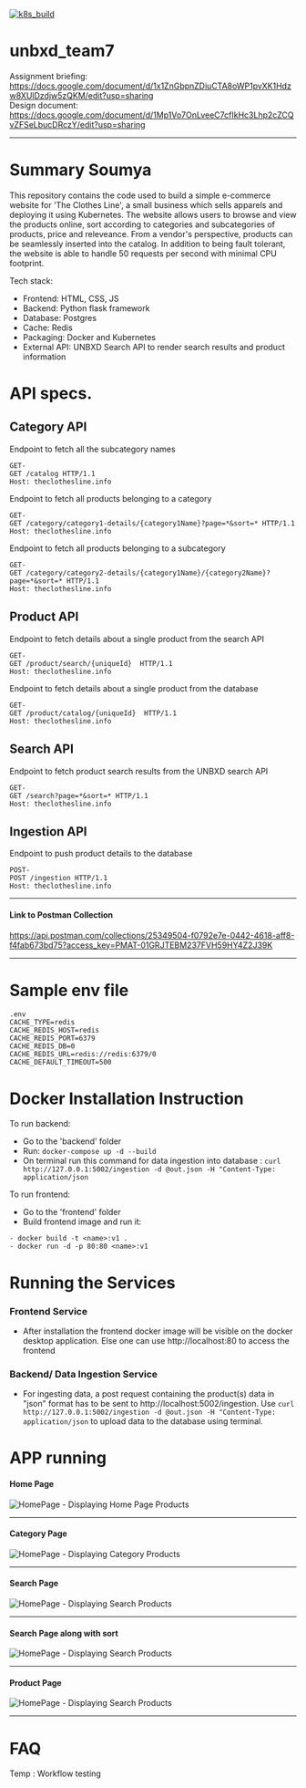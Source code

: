 [![k8s_build](https://github.com/UNBXD-Assignment1/team-7-Training/actions/workflows/k8s_build.yml/badge.svg?branch=main)](https://github.com/UNBXD-Assignment1/team-7-Training/actions/workflows/k8s_build.yml)
# unbxd_team7
Assignment briefing: https://docs.google.com/document/d/1x1ZnGbpnZDiuCTA8oWP1pvXK1Hdzw8XUlDzdjw5zQKM/edit?usp=sharing <br>
Design document: https://docs.google.com/document/d/1Mp1Vo7OnLveeC7cfIkHc3Lhp2cZCQvZFSeLbucDRczY/edit?usp=sharing <br>
<hr/>

# Summary Soumya
This repository contains the code used to build a simple e-commerce website for 'The Clothes Line', a small business which sells apparels and deploying it using Kubernetes. The website allows users to browse and view the products online, sort according to categories and subcategories of products, price and releveance. From a vendor's perspective, products can be seamlessly inserted into the catalog. In addition to being fault tolerant, the website is able to handle 50 requests per second with minimal CPU footprint. 

Tech stack:
- Frontend: HTML, CSS, JS
- Backend: Python flask framework
- Database: Postgres
- Cache: Redis
- Packaging: Docker and Kubernetes
- External API: UNBXD Search API to render search results and product information 


# API specs.

## Category API
Endpoint to fetch all the subcategory names
```
GET-
GET /catalog HTTP/1.1
Host: theclothesline.info
```
Endpoint to fetch all products belonging to a category
```
GET-
GET /category/category1-details/{category1Name}?page=*&sort=* HTTP/1.1
Host: theclothesline.info
```

Endpoint to fetch all products belonging to a subcategory
```
GET-
GET /category/category2-details/{category1Name}/{category2Name}?page=*&sort=* HTTP/1.1
Host: theclothesline.info
```

## Product API
Endpoint to fetch details about a single product from the search API
```
GET-
GET /product/search/{uniqueId}  HTTP/1.1
Host: theclothesline.info
```
Endpoint to fetch details about a single product from the database
```
GET-
GET /product/catalog/{uniqueId}  HTTP/1.1
Host: theclothesline.info
```


## Search API
Endpoint to fetch product search results from the UNBXD search API
```
GET-
GET /search?page=*&sort=* HTTP/1.1
Host: theclothesline.info
```

## Ingestion API
Endpoint to push product details to the database
```
POST-
POST /ingestion HTTP/1.1
Host: theclothesline.info
```
<hr/>

#### Link to Postman Collection

<href> https://api.postman.com/collections/25349504-f0792e7e-0442-4618-aff8-f4fab673bd75?access_key=PMAT-01GRJTEBM237FVH59HY4Z2J39K <href/>

<hr/>

# Sample env file
```
.env
CACHE_TYPE=redis
CACHE_REDIS_HOST=redis
CACHE_REDIS_PORT=6379
CACHE_REDIS_DB=0
CACHE_REDIS_URL=redis://redis:6379/0
CACHE_DEFAULT_TIMEOUT=500
```


# Docker Installation Instruction
To run backend:
- Go to the 'backend' folder
- Run: `docker-compose up -d --build`
- On terminal run this command for data ingestion into database :
        ```curl http://127.0.0.1:5002/ingestion -d @out.json -H "Content-Type: application/json```


To run frontend:
- Go to the 'frontend' folder
- Build frontend image and run it:
```
- docker build -t <name>:v1 . 
- docker run -d -p 80:80 <name>:v1
```

# Running the Services
### Frontend Service
- After installation the frontend docker image will be visible on the docker desktop application. Else one can use <href>http://localhost:80 </href> to access the frontend

### Backend/ Data Ingestion Service
- For ingesting data, a post request containing the product(s) data in "json" format has to be sent to <href>http://localhost:5002/ingestion</href>. 
Use  ```curl http://127.0.0.1:5002/ingestion -d @out.json -H "Content-Type: application/json``` to upload data to the database using terminal.


# APP running
#### Home Page
![HomePage - Displaying Home Page Products](images/BasePage.png)
<hr/>

#### Category Page
![HomePage - Displaying Category Products](images/CategoryFunctionality.png)
<hr/>

#### Search Page
![HomePage - Displaying Search Products](images/SearchFunctionality.png)
<hr/>

#### Search Page along with sort
![HomePage - Displaying Search Products](images/SearchPlusSortFunbctionality.png)
<hr/>

#### Product Page
![HomePage - Displaying Search Products](images/ProductPage.png)
<hr/>

# FAQ
Temp : Workflow testing
